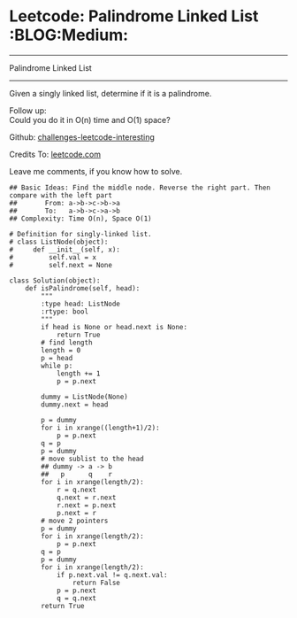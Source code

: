 # Leetcode: Palindrome Linked List     :BLOG:Medium:


---

Palindrome Linked List  

---

Given a singly linked list, determine if it is a palindrome.  

Follow up:  
Could you do it in O(n) time and O(1) space?  

Github: [challenges-leetcode-interesting](https://github.com/DennyZhang/challenges-leetcode-interesting/tree/master/palindrome-linked-list)  

Credits To: [leetcode.com](https://leetcode.com/problems/palindrome-linked-list/description/)  

Leave me comments, if you know how to solve.  

    ## Basic Ideas: Find the middle node. Reverse the right part. Then compare with the left part
    ##       From: a->b->c->b->a
    ##       To:   a->b->c->a->b
    ## Complexity: Time O(n), Space O(1)
    
    # Definition for singly-linked list.
    # class ListNode(object):
    #     def __init__(self, x):
    #         self.val = x
    #         self.next = None
    
    class Solution(object):
        def isPalindrome(self, head):
            """
            :type head: ListNode
            :rtype: bool
            """
            if head is None or head.next is None:
                return True
            # find length
            length = 0
            p = head
            while p:
                length += 1
                p = p.next
    
            dummy = ListNode(None)
            dummy.next = head
    
            p = dummy
            for i in xrange((length+1)/2):
                p = p.next
            q = p
            p = dummy
            # move sublist to the head
            ## dummy -> a -> b
            ##   p      q    r
            for i in xrange(length/2):
                r = q.next
                q.next = r.next
                r.next = p.next
                p.next = r
            # move 2 pointers
            p = dummy
            for i in xrange(length/2):
                p = p.next
            q = p
            p = dummy
            for i in xrange(length/2):
                if p.next.val != q.next.val:
                    return False
                p = p.next
                q = q.next
            return True